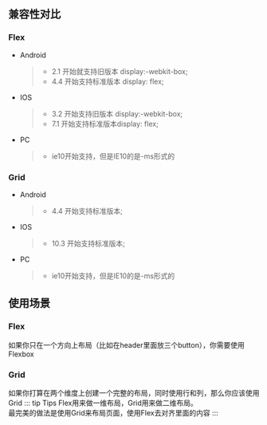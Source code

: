 兼容性对比
---------------------------
### Flex
+ Android 
    > + 2.1 开始就支持旧版本 display:-webkit-box;
    > + 4.4 开始支持标准版本 display: flex;
+ IOS 
    > + 3.2 开始支持旧版本 display:-webkit-box;
    > + 7.1 开始支持标准版本display: flex;
+ PC 
    > + ie10开始支持，但是IE10的是-ms形式的
    
### Grid
+ Android 
    > + 4.4 开始支持标准版本;
+ IOS 
    > + 10.3 开始支持标准版本;
+ PC 
    > + ie10开始支持，但是IE10的是-ms形式的

使用场景
---------------------------
### Flex
如果你只在一个方向上布局（比如在header里面放三个button），你需要使用Flexbox

### Grid
如果你打算在两个维度上创建一个完整的布局，同时使用行和列，那么你应该使用Grid
::: tip Tips
Flex用来做一维布局，Grid用来做二维布局。<br/>
最完美的做法是使用Grid来布局页面，使用Flex去对齐里面的内容
:::

